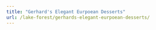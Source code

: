 ```yaml
---
title: "Gerhard's Elegant Eurpoean Desserts"
url: /lake-forest/gerhards-elegant-eurpoean-desserts/
---
```

